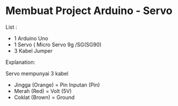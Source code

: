 # Membuat Project Arduino - Servo

List :
- 1 Arduino Uno
- 1 Servo ( Micro Servo 9g /SG(SG90)
- 3 Kabel Jumper

Explanation:

Servo mempunyai 3 kabel 
- Jingga (Orange) = Pin Inputan (Pin)
- Merah (Red) = Volt (5V)
- Coklat (Brown) = Ground

